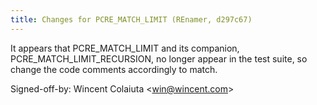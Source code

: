 ```yaml
---
title: Changes for PCRE_MATCH_LIMIT (REnamer, d297c67)
---
```


It appears that PCRE\_MATCH\_LIMIT and its companion, PCRE\_MATCH\_LIMIT\_RECURSION, no longer appear in the test suite, so change the code comments accordingly to match.

Signed-off-by: Wincent Colaiuta &lt;win@wincent.com&gt;
